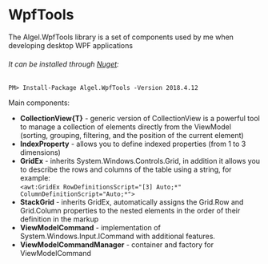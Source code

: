 # WpfTools
The Algel.WpfTools library is a set of components used by me when developing desktop WPF applications

###### It can be installed through [Nuget](https://www.nuget.org/packages/Algel.WpfTools): 
`PM> Install-Package Algel.WpfTools -Version 2018.4.12`

Main components:

* **CollectionView{T}** - generic version of CollectionView is a powerful tool to manage a collection of elements directly from the ViewModel (sorting, grouping, filtering, and the position of the current element)
* **IndexProperty** - allows you to define indexed properties (from 1 to 3 dimensions)
* **GridEx** - inherits System.Windows.Controls.Grid, in addition it allows you to describe the rows and columns of the table using a string, for example:  
`<awt:GridEx RowDefinitionsScript="[3] Auto;*" ColumnDefinitionScript="Auto;*">`
* **StackGrid** - inherits GridEx, automatically assigns the Grid.Row and Grid.Column properties to the nested elements in the order of their definition in the markup
* **ViewModelCommand** - implementation of System.Windows.Input.ICommand with additional features.
* **ViewModelCommandManager** - container and factory for ViewModelCommand
